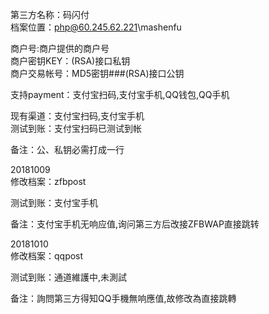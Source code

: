 第三方名称：码闪付  
档案位置：php@60.245.62.221\mashenfu  
 
商户号:商户提供的商户号  
商户密钥KEY：(RSA)接口私钥  
商户交易帐号：MD5密钥###(RSA)接口公钥  
 
支持payment：支付宝扫码,支付宝手机,QQ钱包,QQ手机  
 
现有渠道：支付宝扫码,支付宝手机  
测试到账：支付宝扫码已测试到帐  
 
备注：公、私钥必需打成一行  

20181009  
修改档案：zfbpost  

测试到账：支付宝手机  

备注：支付宝手机无响应值,询问第三方后改接ZFBWAP直接跳转  

20181010  
修改档案：qqpost  

测试到账：通道維護中,未測試

备注：詢問第三方得知QQ手機無响應值,故修改為直接跳轉

